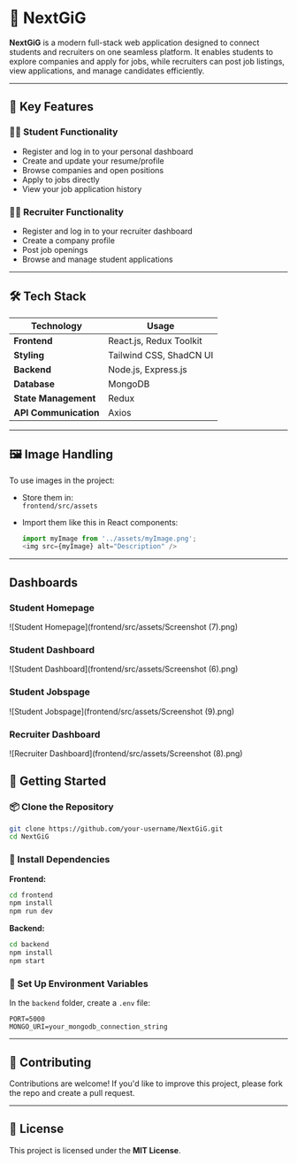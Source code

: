 # 🚀 NextGiG

**NextGiG** is a modern full-stack web application designed to connect students and recruiters on one seamless platform. It enables students to explore companies and apply for jobs, while recruiters can post job listings, view applications, and manage candidates efficiently.

---

## 🌟 Key Features

### 👨‍🎓 Student Functionality
- Register and log in to your personal dashboard
- Create and update your resume/profile
- Browse companies and open positions
- Apply to jobs directly
- View your job application history

### 🧑‍💼 Recruiter Functionality
- Register and log in to your recruiter dashboard
- Create a company profile
- Post job openings
- Browse and manage student applications

---

## 🛠️ Tech Stack

| Technology | Usage |
|------------|--------|
| **Frontend** | React.js, Redux Toolkit |
| **Styling** | Tailwind CSS, ShadCN UI |
| **Backend** | Node.js, Express.js |
| **Database** | MongoDB |
| **State Management** | Redux |
| **API Communication** | Axios |

---

## 🖼️ Image Handling

To use images in the project:

- Store them in:  
  `frontend/src/assets`

- Import them like this in React components:
  ```js
  import myImage from '../assets/myImage.png';
  <img src={myImage} alt="Description" />
  ```

---

## Dashboards

### Student Homepage
![Student Homepage](frontend/src/assets/Screenshot (7).png)

### Student Dashboard
![Student Dashboard](frontend/src/assets/Screenshot (6).png)

### Student Jobspage
![Student Jobspage](frontend/src/assets/Screenshot (9).png)

### Recruiter Dashboard
![Recruiter Dashboard](frontend/src/assets/Screenshot (8).png)


## 🚀 Getting Started

### 📦 Clone the Repository

```bash
git clone https://github.com/your-username/NextGiG.git
cd NextGiG
```

### 🧰 Install Dependencies

**Frontend:**
```bash
cd frontend
npm install
npm run dev
```

**Backend:**
```bash
cd backend
npm install
npm start
```

### 🔐 Set Up Environment Variables

In the `backend` folder, create a `.env` file:

```env
PORT=5000
MONGO_URI=your_mongodb_connection_string
```

---

## 🤝 Contributing

Contributions are welcome! If you'd like to improve this project, please fork the repo and create a pull request.

---

## 📄 License

This project is licensed under the **MIT License**.
